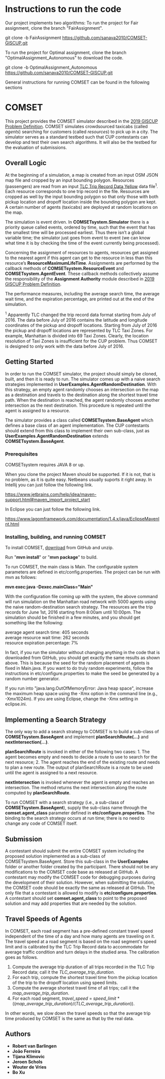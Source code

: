 # Instructions to run the code
Our project implements two algorithms:
To run the project for Fair assignment, clone the branch "FairAssignment".

git clone -b FairAssignment https://github.com/sanava2010/COMSET-GISCUP.git

To run the project for Optimal assignment, clone the branch "OptimalAssignment_Autonomous" to download the code.

git clone -b OptimalAssignment_Autonomous https://github.com/sanava2010/COMSET-GISCUP.git

General instructions for running COMSET can be found in the following sections

# COMSET

This project provides the COMSET simulator described in the <a href="https://sigspatial2019.sigspatial.org/giscup2019/problem"> 2019 GISCUP Problem Definition</a>. COMSET simulates crowdsourced taxicabs (called <i>agents</i>) searching for customers (called <i>resources</i>) to pick up in a city. The simulator serves as a standard testbed such that CUP contestants can develop and test their own search algorithms. It will also be the testbed for the evaluation of submissions.

## Overall Logic

At the beginning of a simulation, a map is created from an input OSM JSON map file and cropped by an input bounding polygon. Resources (passengers) are read from an input <a href="https://www1.nyc.gov/site/tlc/about/tlc-trip-record-data.page"> TLC Trip Record Data Yellow</a> data file<sup>1</sup>. Each resource corresponds to one trip record in the file. Resources are cropped as well by the input bounding polygon so that only those with both pickup location and dropoff location inside the bounding polygon are kept. A certain number of agents (taxicabs) are deployed at random locations on the map. 

The simulation is event driven. In <b>COMSETsystem.Simulator</b> there is a priority queue called events, ordered by time, such that the event that has the smallest time will be processed earliest. Thus there isn’t a global variable time; the simulator just goes from event to event (we can know what time it is by checking the time of the event currently being processed).

Concerning the assignment of resources to agents, resources get assigned to the nearest agent if this agent can get to the resource in less than this resource’s <b>ResourceMaximumLifeTime</b>. Assignments are performed by the callback methods of <b>COMSETsystem.ResourceEvent</b> and <b>COMSETsystem.AgentEvent</b>. These callback methods collectively assume the responsibility of the <b>Assignment Authority</b> module described in <a href="https://sigspatial2019.sigspatial.org/giscup2019/problem"> 2019 GISCUP Problem Definition</a>.

The performance measures, including the average search time, the average wait time, and the expiration percentage, are printed out at the end of the simulation.

<sup>1</sup> Apparently TLC changed the trip record data format starting from July of 2016. The data before July of 2016 contains the latitude and longitude coordinates of the pickup and dropoff locations. Starting from July of 2016 the pickup and dropoff locations are represented by TLC Taxi Zones. For example, Manhattan is divided into 69 Taxi Zones. Clearly, the location resolution of Taxi Zones is insufficient for the CUP problem. Thus COMSET is designed to only work with the data before July of 2016.

## Getting Started

In order to run the COMSET simulator, the project should simply be cloned, built, and then it is ready to run. The simulator comes up with a naive search strategies implemented in <b>UserExamples.AgentRandomDestination</b>. With this strategy, an empty agent randomly chooses an intersection on the map as a destination and travels to the destination along the shortest travel time path. When the destination is reached, the agent randomly chooses another intersection as the next destination. This procedure is repeated until the agent is assigned to a resource. 

The simulator provides a class called <b>COMSETsystem.BaseAgent</b> which defines a base class of an agent implementation. The CUP contestants should extend from this class to implement their own sub-class, just as <b>UserExamples.AgentRandomDestination</b> extends <b>COMSETsystem.BaseAgent</b>.

### Prerequisites

COMSETsystem requires JAVA 8 or up.

When you clone the project Maven should be supported. If it is not, that is no problem, as it is quite easy.
Netbeans usually suports it right away. In Intellij you can just follow the following link.

https://www.jetbrains.com/help/idea/maven-support.html#maven_import_project_start

In Eclipse you can just follow the following link.

https://www.lagomframework.com/documentation/1.4.x/java/EclipseMavenInt.html

### Installing, building, and running COMSET

To install COMSET, <a href="https://github.com/Chessnl/COMSET-GISCUP/archive/V1.0.zip">download</a> from GitHub and unzip. 

Run "<b>mvn install</b>" or "<b>mvn package</b>" to build.

To run COMSET, the main class is Main. The configurable system parameters are defined in etc/config.properties. The project can be run with mvn as follows:

<b>mvn exec:java -Dexec.mainClass="Main"</b>

With the configuration file coming up with the system, the above command will run simulation on the Manhattan road network with 5000 agents using the naive random-destination search strategy. The resources are the trip records for June 1st, 2016 starting from 8:00am until 10:00pm. The simulation should be finished in a few minutes, and you should get something like the following:

average agent search time: 405 seconds<br>
average resource wait time: 262 seconds<br>
resource expiration percentage: 7%<br>

In fact, if you run the simulator without changing anything in the code that is downloaded from GitHub, you should get exactly the same results as shown above. This is because the seed for the random placement of agents is fixed in Main.java. If you want to do truly random experiments, follow the instructions in etc/configure.properties to make the seed be generated by a random number generator.

If you run into "java.lang.OutOfMemoryError: Java heap space", increase the maximum heap space using the -Xmx option in the command line (e.g., -Xmx1024m). If you are using Eclipse, change the -Xmx setting in eclipse.ini.   

## Implementing a Search Strategy
The only way to add a search strategy to COMSET is to build a sub-class of <b>COMSETsystem.BaseAgent</b> and implement <b>planSearchRoute(...)</b> and <b>nextIntersection(...)</b>. 

<b>planSearchRoute</b> is invoked in either of the following two cases: 1. The agent becomes empty and needs to decide a route to use to search for the next resource; 2. The agent reaches the end of the existing route and needs to plan a new route. The output of planSearchRoute is a route to be used until the agent is assigned to a next resource. 

<b>nextIntersection</b> is invoked whenever the agent is empty and reaches an intersection. The method returns the next intersection along the route computed by <b>planSearchRoute</b>.

To run COMSET with a search strategy (i.e., a sub-class of <b>COMSETsystem.BaseAgent</b>), supply the sub-class name through the <b>comset.agent_class</b> parameter defined in <b>etc/configure.properties</b>. The binding to the search strategy occurs at run time; there is no need to change any code of COMSET itself.

## Submission
A contestant should submit the entire COMSET system including the proposed solution implemented as a sub-class of COMSETsystem.BaseAgent. Store this sub-class in the <b>UserExamples</b> folder or another folder created by the participant. There should not be any modifications to the COMSET code base as released at GitHub. A contestant may modify the COMSET code for debugging purposes during the development of their solution. However, when submitting the solution, the COMSET code should be exactly the same as released at GitHub. The only file that a contestant is allowed to modify is <b>etc/configure.properties</b>. A contestant should set <b>comset.agent_class</b> to point to the proposed solution and may add properties that are needed by the solution. 

## Travel Speeds of Agents
In COMSET, each road segment has a pre-defined constant travel speed independent of the time of a day and how many agents are traveling on it. The travel speed at a road segment is based on the road segment's speed limit and is calibrated by the TLC Trip Record data to accommodate for average traffic condition and turn delays in the studied area. The calibration goes as follows. 

1. Compute the average trip duration of all trips recorded in the TLC Trip Record data; call it the <i>TLC_average_trip_duration</i>. 
2. For each trip, compute the shortest travel time from the pickup location of the trip to the dropoff location using speed limits.
3. Compute the average shortest travel time of all trips; call it the <i>map_average_trip_duration</i>. 
4. For each road segment, <i>travel_speed</i> = <i>speed_limit</i> * ((<i>map_average_trip_duration</i>)/(<i>TLC_average_trip_duration</i>)). 

In other words, we slow down the travel speeds so that the average trip time produced by COMSET is the same as that by the real data.

## Authors

* **Robert van Barlingen**
* **João Ferreira**
* **Tijana Klimovic**
* **Jeroen Schols**
* **Wouter de Vries**
* **Bo Xu**
